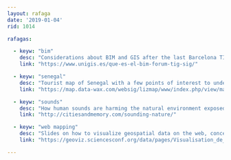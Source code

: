 ```yaml
---
layout: rafaga
date: '2019-01-04'
rid: 1014

rafagas:

  - keyw: "bim"
    desc: "Considerations about BIM and GIS after the last Barcelona TIG/SIG forum by two analysts from Girona University SIGTE department"
    link: "https://www.unigis.es/que-es-el-bim-forum-tig-sig/"

  - keyw: "senegal"
    desc: "Tourist map of Senegal with a few points of interest to understand the country"
    link: "https://map.data-wax.com/websig/lizmap/www/index.php/view/map/?repository=rep007&project=Senegal"

  - keyw: "sounds"
    desc: "How human sounds are harming the natural environment exposed as a website to explore more than 500 natural sounds by 250 artists and 55 countries"
    link: "http://citiesandmemory.com/sounding-nature/"

  - keyw: "web mapping"
    desc: "Slides on how to visualize geospatial data on the web, concepts, tools, and resources (PDF)"
    link: "https://geoviz.sciencesconf.org/data/pages/Visualisation_de_donnees_spatiales_sur_le_Web.pdf"

---
```

